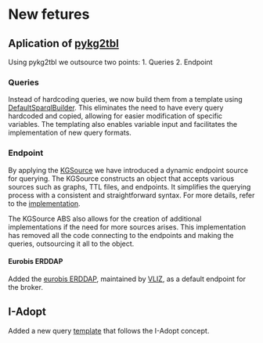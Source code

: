 # New fetures

## Aplication of [pykg2tbl](https://github.com/vliz-be-opsci/pykg2tbl)

Using pykg2tbl we outsource two points:
    1. Queries
    2. Endpoint

### Queries

Instead of hardcoding queries, we now build them from a template using [DefaultSparqlBuilder](src/marine_eov_broker/NVSQueries.py#5).
This eliminates the need to have every query hardcoded and copied, allowing for easier modification of specific variables. The templating also enables variable input and facilitates the implementation of new query formats.

### Endpoint

By applying the [KGSource](src/marine_eov_broker/MarineRiBroker.py#14) we have introduced a dynamic endpoint source for querying. The KGSource constructs an object that accepts various sources such as graphs, TTL files, and endpoints. It simplifies the querying process with a consistent and straightforward syntax. For more details, refer to the [implementation](src/marine_eov_broker/MarineRiBroker.py#457).

The KGSource ABS also allows for the creation of additional implementations if the need for more sources arises. 
This implementation has removed all the code connecting to the endpoints and making the queries, outsourcing it all to the object.

#### Eurobis ERDDAP

Added the [eurobis ERDDAP](https://erddap.eurobis.org/erddap), maintained by [VLIZ](https://www.vliz.be/en), as a default endpoint for the broker. 

## I-Adopt

Added a new query [template](src/marine_eov_broker/j2_templates/nsv-eov-to-usage_via-iop.sparql) that follows the I-Adopt concept.


